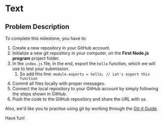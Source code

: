 # Text

## Problem Description
To complete this milestone, you have to:
  
1. Create a new repository in your GitHub account.
2. Initialize a new git repository in your computer, on the **First Node.js program** project folder.
3. In the `index.js` file, in the end, export the `hello` function, which we will use to test your submission.
   1. So add this line: `module.exports = hello; // Let's export this function`
4. Commit all files locally with proper messages.
5. Connect the local repository to your GitHub account by simply following the steps shown in GitHub.
6. Push the code to the GitHub repository and share the URL with us.


Also, we'd like you to practise using git by working through the [Git-it Guide](http://jlord.us/git-it/).

Have fun!